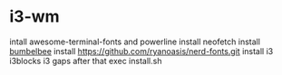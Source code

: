 # i3-wm

intall awesome-terminal-fonts and powerline
install neofetch
install [bumbelbee](https://github.com/tobi-wan-kenobi/bumblebee-status.git)
install <https://github.com/ryanoasis/nerd-fonts.git>
install i3 i3blocks i3 gaps 
after that exec install.sh
